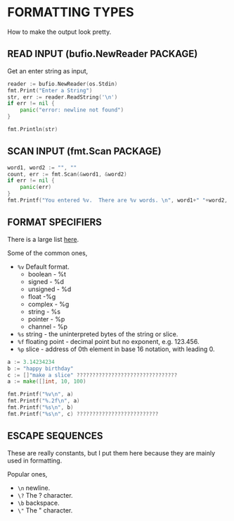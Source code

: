 # FORMATTING TYPES

How to make the output look pretty.

## READ INPUT (bufio.NewReader PACKAGE)

Get an enter string as input,

```go
reader := bufio.NewReader(os.Stdin)
fmt.Print("Enter a String")
str, err := reader.ReadString('\n')
if err != nil {
	panic("error: newline not found")
}

fmt.Println(str)
```

## SCAN INPUT (fmt.Scan PACKAGE)

```go
word1, word2 := "", ""
count, err := fmt.Scan(&word1, &word2)
if err != nil {
    panic(err)
}
fmt.Printf("You entered %v.  There are %v words. \n", word1+" "+word2, count)
```

## FORMAT SPECIFIERS

There is a large list [here](https://golang.org/pkg/fmt/).

Some of the common ones,

* `%v` Default format.
  * boolean - %t
  * signed - %d
  * unsigned - %d
  * float -%g
  * complex - %g
  * string - %s
  * pointer - %p
  * channel - %p
* `%s` string - the uninterpreted bytes of the string or slice.
* `%f` floating point - decimal point but no exponent, e.g. 123.456.
* `%p` slice - address of 0th element in base 16 notation, with leading 0.

```go
a := 3.14234234
b := "happy birthday"
c := []"make a slice" ????????????????????????????????
a := make([]int, 10, 100)

fmt.Printf("%v\n", a)
fmt.Printf("%.2f\n", a)
fmt.Printf("%s\n", b)
fmt.Printf("%s\n", c) ??????????????????????????
```

## ESCAPE SEQUENCES

These are really constants, but I put them here because they are mainly used in formatting.

Popular ones,

* `\n` newline.
* `\?` The ? character.
* `\b` backspace.
* `\"` The " character.